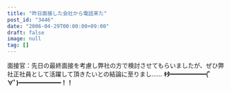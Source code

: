 ```yaml
---
title: "昨日面接した会社から電話来た"
post_id: "3446"
date: "2006-04-29T00:00:00+09:00"
draft: false
image: null
tag: []
---
```



面接官：先日の最終面接を考慮し弊社の方で検討させてもらいましたが、ぜひ弊社正社員として活躍して頂きたいとの結論に至りまし…… **ｷﾀ━━━━━━(ﾟ∀ﾟ)━━━━━━━！！**
